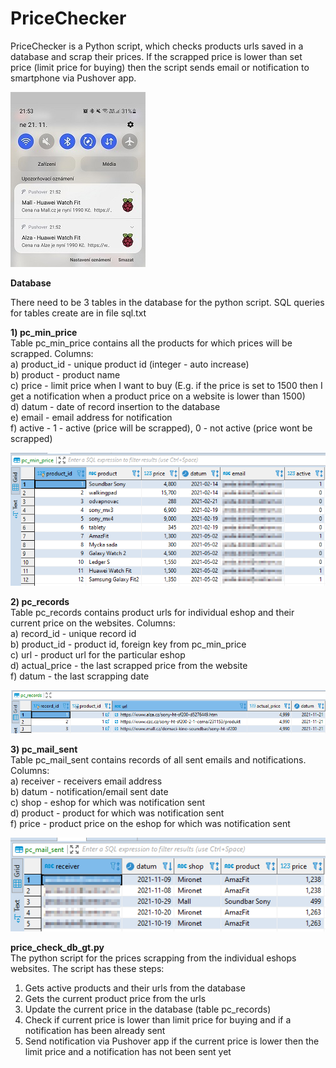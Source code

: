 # PriceChecker

PriceChecker is a Python script, which checks products urls saved in a database and scrap their prices. If the scrapped price is lower than set price (limit price for buying) then the script sends email or notification to smartphone via Pushover app.

![Screenshot](notification2.jpg)

**Database**

There need to be 3 tables in the database for the python script. SQL queries for tables create are in file sql.txt<br />

**1) pc_min_price**<br />
Table pc_min_price contains all the products for which prices will be scrapped. Columns:<br />
a) product_id - unique product id (integer - auto increase)<br />
b) product - product name<br />
c) price - limit price when I want to buy (E.g. if the price is set to 1500 then I get a notification when a product price on a website is lower than 1500)<br />
d) datum - date of record insertion to the database<br />
e) email - email address for notification<br />
f) active - 1 - active (price will be scrapped), 0 - not active (price wont be scrapped)

![Screenshot](pc_min_price.png)


**2) pc_records**<br />
Table pc_records contains product urls for individual eshop and their current price on the websites. Columns:<br />
a) record_id - unique record id<br />
b) product_id - product id, foreign key from pc_min_price<br />
c) url - product url for the particular eshop<br />
d) actual_price - the last scrapped price from the website<br />
f) datum - the last scrapping date<br />

![Screenshot](pc_records.png)

**3) pc_mail_sent**<br />
Table pc_mail_sent contains records of all sent emails and notifications. Columns:<br />
a) receiver - receivers email address<br />
b) datum - notification/email sent date<br />
c) shop - eshop for which was notification sent<br />
d) product - product for which was notification sent<br />
f) price - product price on the eshop for which was notification sent<br />

![Screenshot](pc_mail_sent.png)

**price_check_db_gt.py**<br />
The python script for the prices scrapping from the individual eshops websites. The script has these steps:
1) Gets active products and their urls from the database<br />
2) Gets the current product price from the urls<br />
3) Update the current price in the database (table pc_records)<br />
4) Check if current price is lower than limit price for buying and if a notification has been already sent<br />
5) Send notification via Pushover app if the current price is lower then the limit price and a notification has not been sent yet<br />

